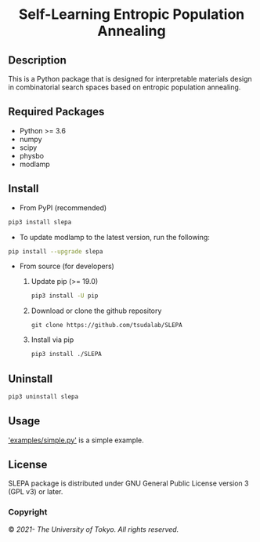 <div align="center">

# Self-Learning Entropic Population Annealing


</div>

## Description
This is a Python package that is designed for interpretable materials design in combinatorial search spaces based on entropic population annealing.

## Required Packages

- Python >= 3.6
- numpy
- scipy
- physbo
- modlamp

## Install

- From PyPI (recommended)

```bash
pip3 install slepa
```
- To update modlamp to the latest version, run the following:

```bash
pip install --upgrade slepa
```

- From source (for developers)
    1. Update pip (>= 19.0)

        ```bash
        pip3 install -U pip
        ```

    2. Download or clone the github repository

        ```
        git clone https://github.com/tsudalab/SLEPA
        ```

    3. Install via pip
        ``` bash
        pip3 install ./SLEPA
        ```


## Uninstall

```bash
pip3 uninstall slepa
```

## Usage

['examples/simple.py'](https://github.com/tsudalab/SLEPA/blob/main/examples/simple.py) is a simple example.

## License

SLEPA package is distributed under GNU General Public License version 3 (GPL v3) or later.

### Copyright

© *2021- The University of Tokyo. All rights reserved.*